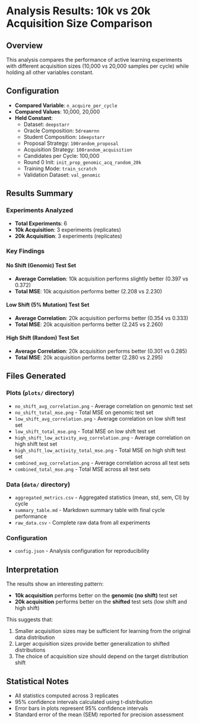 # Analysis Results: 10k vs 20k Acquisition Size Comparison

## Overview

This analysis compares the performance of active learning experiments with different acquisition sizes (10,000 vs 20,000 samples per cycle) while holding all other variables constant.

## Configuration

- **Compared Variable**: `n_acquire_per_cycle`
- **Compared Values**: 10,000, 20,000
- **Held Constant**:
  - Dataset: `deepstarr`
  - Oracle Composition: `5dreamrnn`
  - Student Composition: `1deepstarr`
  - Proposal Strategy: `100random_proposal`
  - Acquisition Strategy: `100random_acquisition`
  - Candidates per Cycle: 100,000
  - Round 0 Init: `init_prop_genomic_acq_random_20k`
  - Training Mode: `train_scratch`
  - Validation Dataset: `val_genomic`

## Results Summary

### Experiments Analyzed
- **Total Experiments**: 6
- **10k Acquisition**: 3 experiments (replicates)
- **20k Acquisition**: 3 experiments (replicates)

### Key Findings

#### No Shift (Genomic) Test Set
- **Average Correlation**: 10k acquisition performs slightly better (0.397 vs 0.372)
- **Total MSE**: 10k acquisition performs better (2.208 vs 2.230)

#### Low Shift (5% Mutation) Test Set
- **Average Correlation**: 20k acquisition performs better (0.354 vs 0.333)
- **Total MSE**: 20k acquisition performs better (2.245 vs 2.260)

#### High Shift (Random) Test Set
- **Average Correlation**: 20k acquisition performs better (0.301 vs 0.285)
- **Total MSE**: 20k acquisition performs better (2.280 vs 2.295)

## Files Generated

### Plots (`plots/` directory)
- `no_shift_avg_correlation.png` - Average correlation on genomic test set
- `no_shift_total_mse.png` - Total MSE on genomic test set
- `low_shift_avg_correlation.png` - Average correlation on low shift test set
- `low_shift_total_mse.png` - Total MSE on low shift test set
- `high_shift_low_activity_avg_correlation.png` - Average correlation on high shift test set
- `high_shift_low_activity_total_mse.png` - Total MSE on high shift test set
- `combined_avg_correlation.png` - Average correlation across all test sets
- `combined_total_mse.png` - Total MSE across all test sets

### Data (`data/` directory)
- `aggregated_metrics.csv` - Aggregated statistics (mean, std, sem, CI) by cycle
- `summary_table.md` - Markdown summary table with final cycle performance
- `raw_data.csv` - Complete raw data from all experiments

### Configuration
- `config.json` - Analysis configuration for reproducibility

## Interpretation

The results show an interesting pattern:
- **10k acquisition** performs better on the **genomic (no shift)** test set
- **20k acquisition** performs better on the **shifted** test sets (low shift and high shift)

This suggests that:
1. Smaller acquisition sizes may be sufficient for learning from the original data distribution
2. Larger acquisition sizes provide better generalization to shifted distributions
3. The choice of acquisition size should depend on the target distribution shift

## Statistical Notes

- All statistics computed across 3 replicates
- 95% confidence intervals calculated using t-distribution
- Error bars in plots represent 95% confidence intervals
- Standard error of the mean (SEM) reported for precision assessment
